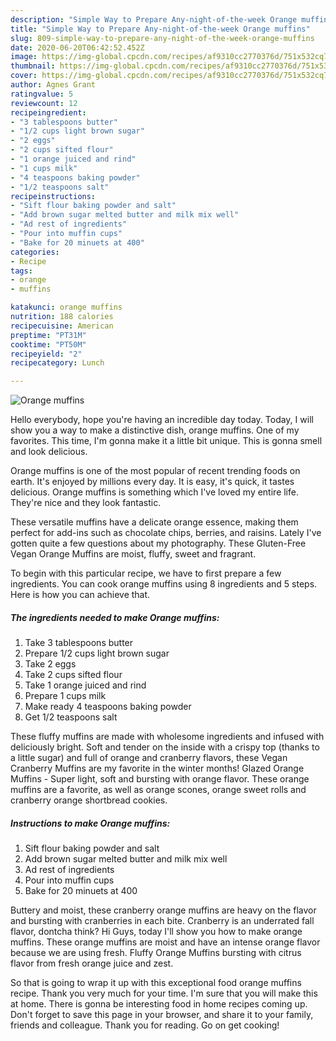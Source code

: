 ```yaml
---
description: "Simple Way to Prepare Any-night-of-the-week Orange muffins"
title: "Simple Way to Prepare Any-night-of-the-week Orange muffins"
slug: 809-simple-way-to-prepare-any-night-of-the-week-orange-muffins
date: 2020-06-20T06:42:52.452Z
image: https://img-global.cpcdn.com/recipes/af9310cc2770376d/751x532cq70/orange-muffins-recipe-main-photo.jpg
thumbnail: https://img-global.cpcdn.com/recipes/af9310cc2770376d/751x532cq70/orange-muffins-recipe-main-photo.jpg
cover: https://img-global.cpcdn.com/recipes/af9310cc2770376d/751x532cq70/orange-muffins-recipe-main-photo.jpg
author: Agnes Grant
ratingvalue: 5
reviewcount: 12
recipeingredient:
- "3 tablespoons butter"
- "1/2 cups light brown sugar"
- "2 eggs"
- "2 cups sifted flour"
- "1 orange juiced and rind"
- "1 cups milk"
- "4 teaspoons baking powder"
- "1/2 teaspoons salt"
recipeinstructions:
- "Sift flour baking powder and salt"
- "Add brown sugar melted butter and milk mix well"
- "Ad rest of ingredients"
- "Pour into muffin cups"
- "Bake for 20 minuets at 400"
categories:
- Recipe
tags:
- orange
- muffins

katakunci: orange muffins 
nutrition: 188 calories
recipecuisine: American
preptime: "PT31M"
cooktime: "PT50M"
recipeyield: "2"
recipecategory: Lunch

---
```



![Orange muffins](https://img-global.cpcdn.com/recipes/af9310cc2770376d/751x532cq70/orange-muffins-recipe-main-photo.jpg)

Hello everybody, hope you're having an incredible day today. Today, I will show you a way to make a distinctive dish, orange muffins. One of my favorites. This time, I'm gonna make it a little bit unique. This is gonna smell and look delicious.

Orange muffins is one of the most popular of recent trending foods on earth. It's enjoyed by millions every day. It is easy, it's quick, it tastes delicious. Orange muffins is something which I've loved my entire life. They're nice and they look fantastic.

These versatile muffins have a delicate orange essence, making them perfect for add-ins such as chocolate chips, berries, and raisins. Lately I&#39;ve gotten quite a few questions about my photography. These Gluten-Free Vegan Orange Muffins are moist, fluffy, sweet and fragrant.


To begin with this particular recipe, we have to first prepare a few ingredients. You can cook orange muffins using 8 ingredients and 5 steps. Here is how you can achieve that.

<!--inarticleads1-->

##### The ingredients needed to make Orange muffins:

1. Take 3 tablespoons butter
1. Prepare 1/2 cups light brown sugar
1. Take 2 eggs
1. Take 2 cups sifted flour
1. Take 1 orange juiced and rind
1. Prepare 1 cups milk
1. Make ready 4 teaspoons baking powder
1. Get 1/2 teaspoons salt


These fluffy muffins are made with wholesome ingredients and infused with deliciously bright. Soft and tender on the inside with a crispy top (thanks to a little sugar) and full of orange and cranberry flavors, these Vegan Cranberry Muffins are my favorite in the winter months! Glazed Orange Muffins - Super light, soft and bursting with orange flavor. These orange muffins are a favorite, as well as orange scones, orange sweet rolls and cranberry orange shortbread cookies. 

<!--inarticleads2-->

##### Instructions to make Orange muffins:

1. Sift flour baking powder and salt
1. Add brown sugar melted butter and milk mix well
1. Ad rest of ingredients
1. Pour into muffin cups
1. Bake for 20 minuets at 400


Buttery and moist, these cranberry orange muffins are heavy on the flavor and bursting with cranberries in each bite. Cranberry is an underrated fall flavor, dontcha think? Hi Guys, today I&#39;ll show you how to make orange muffins. These orange muffins are moist and have an intense orange flavor because we are using fresh. Fluffy Orange Muffins bursting with citrus flavor from fresh orange juice and zest. 

So that is going to wrap it up with this exceptional food orange muffins recipe. Thank you very much for your time. I'm sure that you will make this at home. There is gonna be interesting food in home recipes coming up. Don't forget to save this page in your browser, and share it to your family, friends and colleague. Thank you for reading. Go on get cooking!
